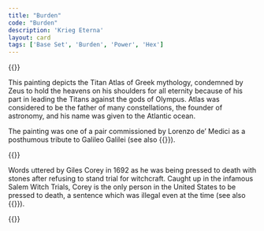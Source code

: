 ```yaml
---
title: "Burden"
code: "Burden"
description: 'Krieg Eterna'
layout: card
tags: ['Base Set', 'Burden', 'Power', 'Hex']
---
```

{{<card-detail-page code="Burden" artwork="Atlas holding up the celestial globe by Guercino (1646)" attr="Giles Corey">}}
<p>
This painting depicts the Titan Atlas of Greek mythology, condemned by Zeus to hold the heavens on his shoulders for all eternity because of his part in leading the Titans against the gods of Olympus.  Atlas was considered to be the father of many constellations, the founder of astronomy, and his name was given to the Atlantic ocean.  
</p>
<p>
The painting was one of a pair commissioned by Lorenzo de’ Medici as a posthumous tribute to Galileo Galilei (see also  {{<cardlink name="Telescope">}}).
</p>

{{<card-detail-image file="trial.jpg" caption="Trial of George Jacobs, August 5, 1692 by Thomkins H. Matteson (1855)">}}
<p>
Words uttered by Giles Corey in 1692 as he was being pressed to death with stones after refusing to stand trial for witchcraft.  Caught up in the infamous Salem Witch Trials, Corey is the only person in the United States to be pressed to death, a sentence which was illegal even at the time (see also  {{<cardlink name="Execution">}}).  
</p>
{{</card-detail-page>}}
